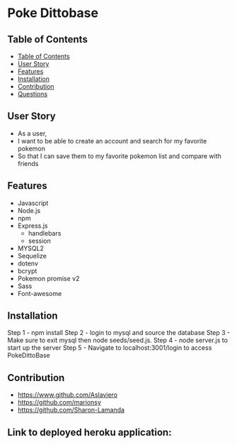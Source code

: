 # Poke Dittobase

## Table of Contents
- [Table of Contents](#table-of-contents)
- [User Story](#user-story)
- [Features](#features)
- [Installation](#installation)
- [Contribution](#contribution)
- [Questions](#questions)

## User Story
 * As a user,
 * I want to be able to create an account and search for my favorite pokemon
 * So that I can save them to my favorite pokemon list and compare with friends

## Features
 * Javascript
 * Node.js
 * npm
 * Express.js
    * handlebars
    * session
 * MYSQL2
 * Sequelize
 * dotenv
 * bcrypt
 * Pokemon promise v2
 * Sass
 * Font-awesome

## Installation
Step 1 - npm install
Step 2 - login to mysql and source the database
Step 3 - Make sure to exit mysql then node seeds/seed.js.
Step 4 - node server.js to start up the server
Step 5 - Navigate to localhost:3001/login to access PokeDittoBase


## Contribution
 * https://www.github.com/Aslaviero
 * https://github.com/marionsy
 * https://github.com/Sharon-Lamanda

## Link to deployed heroku application:


